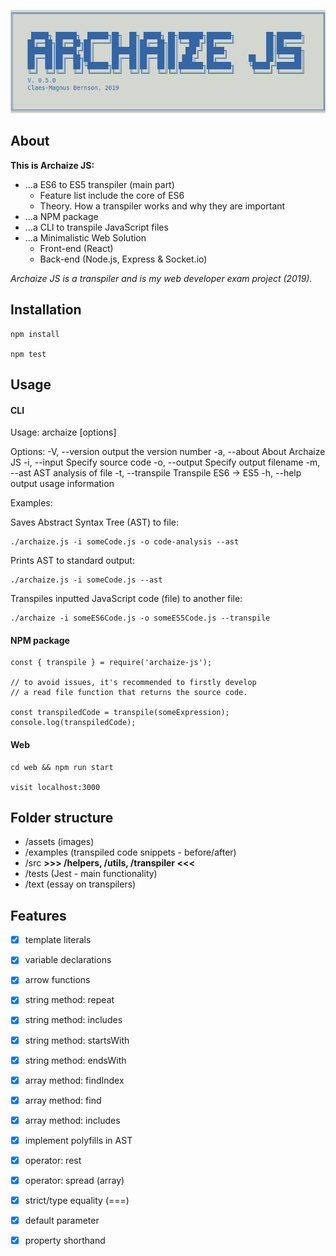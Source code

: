 ![logo](assets/logo.png)

## About

**This is Archaize JS:**

* ...a ES6 to ES5 transpiler (main part)
    * Feature list include the core of ES6
    *  Theory.  How a  transpiler  works  and why  they  are
important
* ...a NPM package
* ...a CLI to transpile JavaScript files
* ...a Minimalistic Web Solution 
    * Front-end (React)
    * Back-end (Node.js, Express & Socket.io)

*Archaize JS  is a transpiler  and is my web  developer exam
project (2019).*



## Installation

```
npm install

npm test

```


## Usage


#### CLI

Usage: archaize [options]

Options:
  -V, --version            output the version number
  -a, --about              About Archaize JS
  -i, --input <filename>   Specify source code
  -o, --output <filename>  Specify output filename
  -m, --ast                AST analysis of file
  -t, --transpile          Transpile ES6 -> ES5
  -h, --help               output usage information

Examples:


Saves Abstract Syntax Tree (AST) to file:
```
./archaize.js -i someCode.js -o code-analysis --ast
```

Prints AST to standard output:
```
./archaize.js -i someCode.js --ast
```

Transpiles inputted JavaScript code (file) to another file:
```
./archaize -i someES6Code.js -o someES5Code.js --transpile
```

#### NPM package

```
const { transpile } = require('archaize-js');

// to avoid issues, it's recommended to firstly develop
// a read file function that returns the source code.

const transpiledCode = transpile(someExpression);
console.log(transpiledCode);
```

#### Web

```
cd web && npm run start 

visit localhost:3000

```


## Folder structure

- /assets (images)
- /examples (transpiled code snippets - before/after)
- /src **>>> /helpers, /utils, /transpiler <<<**
- /tests (Jest - main functionality)
- /text (essay on transpilers)



## Features

- [x] template literals
- [x] variable declarations
- [x] arrow functions
- [x] string method: repeat
- [x] string method: includes
- [x] string method: startsWith
- [x] string method: endsWith
- [x] array method: findIndex
- [x] array method: find
- [x] array method: includes
- [x] implement polyfills in AST   
- [x] operator: rest
- [x] operator: spread (array)
- [x] strict/type equality (===)
- [x] default parameter
- [x] property shorthand






